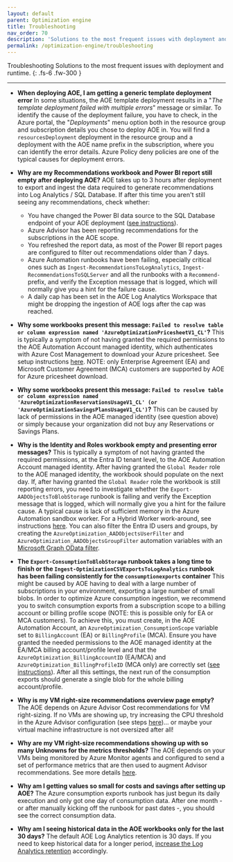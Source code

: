 ```yaml
---
layout: default
parent: Optimization engine
title: Troubleshooting
nav_order: 70
description: 'Solutions to the most frequent issues with deployment and runtime.'
permalink: /optimization-engine/troubleshooting
---
```


<span class="fs-9 d-block mb-4">Troubleshooting</span>
Solutions to the most frequent issues with deployment and runtime.
{: .fs-6 .fw-300 }

---

* **When deploying AOE, I am getting a generic template deployment error** In some situations, the AOE template deployment results in a "_The template deployment failed with multiple errors_" message or similar. To identify the cause of the deployment failure, you have to check, in the Azure portal, the "_Deployments_" menu option both in the resource group and subscription details you chose to deploy AOE in. You will find a `resourcesDeployment` deployment in the resource group and a deployment with the AOE name prefix in the subscription, where you can identify the error details. Azure Policy deny policies are one of the typical causes for deployment errors.

* **Why are my Recommendations workbook and Power BI report still empty after deploying AOE?** AOE takes up to 3 hours after deployment to export and ingest the data required to generate recommendations into Log Analytics / SQL Database. If after this time you aren't still seeing any recommendations, check whether:
    * You have changed the Power BI data source to the SQL Database endpoint of your AOE deployment ([see instructions](https://aka.ms/AzureOptimizationEngine/reports)).
    * Azure Advisor has been reporting recommendations for the subscriptions in the AOE scope.
    * You refreshed the report data, as most of the Power BI report pages are configured to filter out recommendations older than 7 days.
    * Azure Automation runbooks have been failing, especially critical ones such as `Ingest-RecommendationsToLogAnalytics`, `Ingest-RecommendationsToSQLServer` and all the runbooks with a `Recommend-` prefix, and verify the Exception message that is logged, which will normally give you a hint for the failure cause.
    * A daily cap has been set in the AOE Log Analytics Workspace that might be dropping the ingestion of AOE logs after the cap was reached.

* **Why some workbooks present this message: `Failed to resolve table or column expression named 'AzureOptimizationPricesheetV1_CL'`?** This is typically a symptom of not having granted the required permissions to the AOE Automation Account managed identity, which authenticates with Azure Cost Management to download your Azure pricesheet. See setup instructions [here](https://aka.ms/AzureOptimizationEngine/commitmentssetup). NOTE: only Enterprise Agreement (EA) and Microsoft Customer Agreement (MCA) customers are supported by AOE for Azure pricesheet download.

* **Why some workbooks present this message: `Failed to resolve table or column expression named 'AzureOptimizationReservationsUsageV1_CL' (or 'AzureOptimizationSavingsPlansUsageV1_CL')`?** This can be caused by lack of permissions in the AOE managed identity (see question above) or simply because your organization did not buy any Reservations or Savings Plans.

* **Why is the Identity and Roles workbook empty and presenting error messages?** This is typically a symptom of not having granted the required permissions, at the Entra ID tenant level, to the AOE Automation Account managed identity. After having granted the `Global Reader` role to the AOE managed identity, the workbook should populate on the next day. If, after having granted the `Global Reader` role the workbook is still reporting errors, you need to investigate whether the `Export-AADObjectsToBlobStorage` runbook is failing and verify the Exception message that is logged, which will normally give you a hint for the failure cause. A typical cause is lack of sufficient memory in the Azure Automation sandbox worker. For a Hybrid Worker work-around, see instructions [here](https://aka.ms/AzureOptimizationEngine/customize#-scale-aoe-runbooks-with-hybrid-worker). You can also filter the Entra ID users and groups, by creating the `AzureOptimization_AADObjectsUserFilter` and `AzureOptimization_AADObjectsGroupFilter` automation variables with an [Microsoft Graph OData filter](https://learn.microsoft.com/graph/filter-query-parameter?tabs=http).

* **The `Export-ConsumptionToBlobStorage` runbook takes a long time to finish or the `Ingest-OptimizationCSVExportsToLogAnalytics` runbook has been failing consistently for the `consumptionexports` container** This might be caused by AOE having to deal with a large number of subscriptions in your environment, exporting a large number of small blobs. In order to optimize Azure consumption ingestion, we recommend you to switch consumption exports from a subscription scope to a billing account or billing profile scope (NOTE: this is possible only for EA or MCA customers). To achieve this, you must create, in the AOE Automation Account, an `AzureOptimization_ConsumptionScope` variable set to `BillingAccount` (EA) or `BillingProfile` (MCA). Ensure you have granted the needed permissions to the AOE managed identity at the EA/MCA billing account/profile level and that the `AzureOptimization_BillingAccountID` (EA/MCA) and `AzureOptimization_BillingProfileID` (MCA only) are correctly set ([see instructions](https://aka.ms/AzureOptimizationEngine/commitmentssetup)). After all this settings, the next run of the consumption exports should generate a single blob for the whole billing account/profile.

* **Why is my VM right-size recommendations overview page empty?** The AOE depends on Azure Advisor Cost recommendations for VM right-sizing. If no VMs are showing up, try increasing the CPU threshold in the Azure Advisor configuration (see steps [here](https://learn.microsoft.com/azure/advisor/advisor-cost-recommendations#configure-vmvmss-recommendations))... or maybe your virtual machine infrastructure is not oversized after all!

* **Why are my VM right-size recommendations showing up with so many Unknowns for the metrics thresholds?** The AOE depends on your VMs being monitored by Azure Monitor agents and configured to send a set of performance metrics that are then used to augment Advisor recommendations. See more details [here](https://aka.ms/AzureOptimizationEngine/workspaces).

* **Why am I getting values so small for costs and savings after setting up AOE?** The Azure consumption exports runbook has just begun its daily execution and only got one day of consumption data. After one month - or after manually kicking off the runbook for past dates -, you should see the correct consumption data.

* **Why am I seeing historical data in the AOE workbooks only for the last 30 days?** The default AOE Log Analytics retention is 30 days. If you need to keep historical data for a longer period, [increase the Log Analytics retention](https://learn.microsoft.com/troubleshoot/azure/azure-monitor/log-analytics/billing/configure-data-retention) accordingly.
